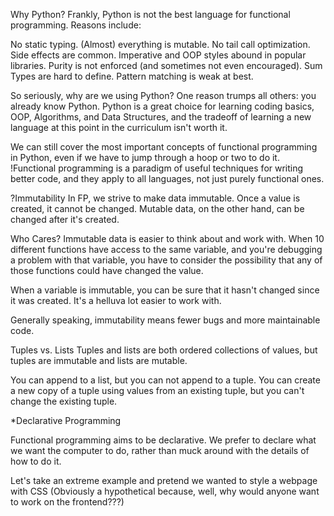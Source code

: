 Why Python?
Frankly, Python is not the best language for functional programming. Reasons include:

No static typing.
(Almost) everything is mutable.
No tail call optimization.
Side effects are common.
Imperative and OOP styles abound in popular libraries.
Purity is not enforced (and sometimes not even encouraged).
Sum Types are hard to define.
Pattern matching is weak at best.

So seriously, why are we using Python? One reason trumps all others: you already know Python. Python is a great choice for learning coding basics,
OOP, Algorithms, and Data Structures, and the tradeoff of learning a new language at this point in the curriculum isn't worth it.

We can still cover the most important concepts of functional programming in Python, even if we have to jump through a hoop or two to do it.
!Functional programming is a paradigm of useful techniques for writing better code, and they apply to all languages, not just purely functional ones.


?Immutability
In FP, we strive to make data immutable. Once a value is created, it cannot be changed. Mutable data, on the other hand, can be changed after it's created.

Who Cares?
Immutable data is easier to think about and work with. When 10 different functions have access to the same variable, and you're debugging a problem with that variable, you have to consider the possibility that any of those functions could have changed the value.

When a variable is immutable, you can be sure that it hasn't changed since it was created. It's a helluva lot easier to work with.

Generally speaking, immutability means fewer bugs and more maintainable code.

Tuples vs. Lists
Tuples and lists are both ordered collections of values, but tuples are immutable and lists are mutable.

You can append to a list, but you can not append to a tuple. You can create a new copy of a tuple using values from an existing tuple, but you can't change the existing tuple.

*Declarative Programming

Functional programming aims to be declarative. We prefer to declare what we want the computer to do, rather than muck around with the details of how to do it.

Let's take an extreme example and pretend we wanted to style a webpage with CSS (Obviously a hypothetical because, well, why would anyone want to work on the frontend???)

